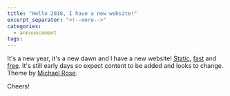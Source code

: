 ```yaml
---
title: "Hello 2018, I have a new website!"
excerpt_separator: "<!--more-->"
categories:
  - announcement
tags:
---
```


It's a new year, it's a new dawn and I have a new website! [Static](https://jekyllrb.com/), [fast](https://developers.google.com/speed/pagespeed/insights/?url=https%3A%2F%2Fsebastianbertoli.github.io%2F&tab=desktop) and [free](https://pages.github.com/). It's still early days so expect content to be added and looks to change. Theme by [Michael Rose](https://mademistakes.com/about/).

Cheers!
